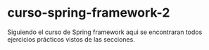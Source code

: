# curso-spring-framework-2
Siguiendo el curso de Spring framework aqui se encontraran todos ejercicios prácticos vistos de las secciones.
